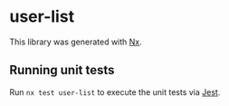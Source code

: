 # user-list

This library was generated with [Nx](https://nx.dev).

## Running unit tests

Run `nx test user-list` to execute the unit tests via [Jest](https://jestjs.io).
